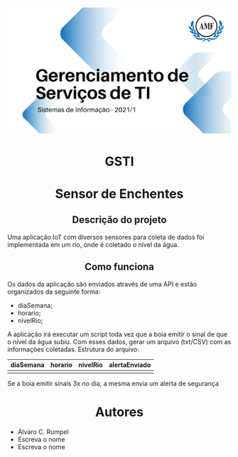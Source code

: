 
<h1 align="center">
  <img alt="Logo do repositório incluindo o nome da disciplina, logo da AMF e o semestre 2021/1" src="capaGit.png" width="600px">
</h1>

<h1 align="center">GSTI</h1>

<h1 align="center">Sensor de Enchentes</h1>
<h2 align="center">Descrição do projeto</h2>
Uma aplicação IoT com diversos sensores para coleta de dados foi implementada em um rio, onde é coletado o nível da água.

<h2 align="center">Como funciona</h2>
Os dados da aplicação são enviados através de uma API e estão organizados da seguinte forma:

  - diaSemana;
  - horario;
  - nivelRio;

A aplicação irá executar um script toda vez que a boia emitir o sinal de que o nível da água subiu.
Com esses dados, gerar um arquivo (txt/CSV) com as informações coletadas.
Estrutura do arquivo:

| diaSemana | horario | nivelRio | alertaEnviado |
|:---------:|:-------:|:--------:|:-------------:|
|           |         |          |               |
  
Se a boia emitir sinais 3x no dia, a mesma envia um alerta de segurança 

<h1 align="center">Autores</h1>

  - Álvaro C. Rumpel
  - Escreva o nome
  - Escreva o nome
